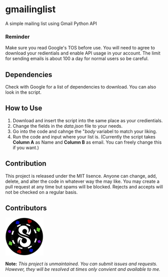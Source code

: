 # gmailinglist
A simple mailing list using Gmail Python API

### Reminder
Make sure you read Google's TOS before use. You will need to agree to download your redientials and enable API usage in your account. The limit for sending emails is about 100 a day for normal users so be careful. 

## Dependencies
Check with Google for a list of dependencies to download. You can also look in the script. 

## How to Use
1. Download and insert the script into the same place as your credientials. 
2. Change the fields in the *data.json* file to your needs. 
3. Go into the code and cahnge the "*body* variabel to match your liking. 
4. Run the code and input where your list is. (Currently the script takes **Column A** as Name and **Column B** as email. You can freely change this if you want.)

## Contribution
This project is released under the MIT lisence. Anyone can change, add, delete, and alter the code in whatever way the may like. You may create a pull request at any time but spams will be blocked. Rejects and accepts will not be checked on a regular basis. 

## Contributors
<a href="https://twitter.com/SimYouLater28">
     <img src="/.github/twitter.png">
</a>

**Note:** *This project is unmaintained. You can submit issues and requests. However, they will be resolved at times only convient and available to me.*
